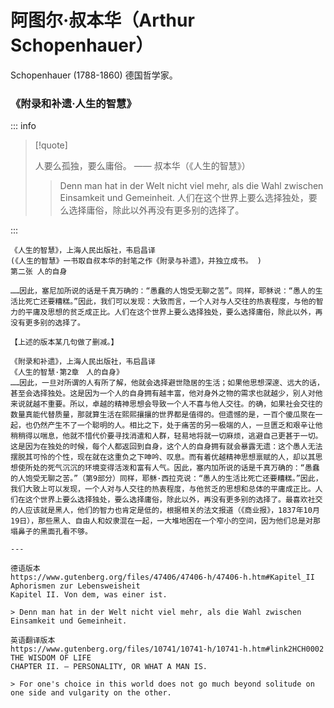 # 阿图尔·叔本华（Arthur Schopenhauer）

Schopenhauer (1788-1860) 德国哲学家。

### 《附录和补遗·人生的智慧》

::: info

> [!quote]
>
> 人要么孤独，要么庸俗。 —— 叔本华（《人生的智慧》）
>
> > Denn man hat in der Welt nicht viel mehr, als die Wahl zwischen Einsamkeit und Gemeinheit.
> > 人们在这个世界上要么选择独处，要么选择庸俗，除此以外再没有更多别的选择了。

:::

```
《人生的智慧》，上海人民出版社，韦启昌译
(《人生的智慧》一书取自叔本华的封笔之作《附录与补遗》，并独立成书。 )
第二张 人的自身

……因此，塞尼加所说的话是千真万确的：“愚蠢的人饱受无聊之苦”。同样，耶稣说：“愚人的生活比死亡还要糟糕。”因此，我们可以发现：大致而言，一个人对与人交往的热衷程度，与他的智力的平庸及思想的贫乏成正比。人们在这个世界上要么选择独处，要么选择庸俗，除此以外，再没有更多别的选择了。

【上述的版本某几句做了删减。】

《附录和补遗》，上海人民出版社，韦启昌译
《人生的智慧·第2章　人的自身》
……因此，一旦对所谓的人有所了解，他就会选择避世隐居的生活；如果他思想深邃、远大的话，甚至会选择独处。这是因为一个人的自身拥有越丰富，他对身外之物的需求也就越少，别人对他来说就越不重要。所以，卓越的精神思想会导致一个人不喜与他人交往。的确，如果社会交往的数量真能代替质量，那就算生活在熙熙攘攘的世界都是值得的。但遗憾的是，一百个傻瓜聚在一起，也仍然产生不了一个聪明的人。相比之下，处于痛苦的另一极端的人，一旦匮乏和艰辛让他稍稍得以喘息，他就不惜代价要寻找消遣和人群，轻易地将就一切麻烦，逃避自己更甚于一切。这是因为在独处的时候，每个人都返回到自身，这个人的自身拥有就会暴露无遗：这个愚人无法摆脱其可怜的个性，现在就在这重负之下呻吟、叹息。而有着优越精神思想禀赋的人，却以其思想使所处的死气沉沉的环境变得活泼和富有人气。因此，塞内加所说的话是千真万确的：“愚蠢的人饱受无聊之苦。”（第9部分）同样，耶稣·西拉克说：“愚人的生活比死亡还要糟糕。”因此，我们大致上可以发现，一个人对与人交往的热衷程度，与他贫乏的思想和总体的平庸成正比。人们在这个世界上要么选择独处，要么选择庸俗，除此以外，再没有更多别的选择了。最喜欢社交的人应该就是黑人，他们的智力也肯定是低的，根据相关的法文报道（《商业报》，1837年10月19日），那些黑人、自由人和奴隶混在一起，一大堆地困在一个窄小的空间，因为他们总是对那塌鼻子的黑面孔看不够。

---

德语版本
https://www.gutenberg.org/files/47406/47406-h/47406-h.htm#Kapitel_II
Aphorismen zur Lebensweisheit
Kapitel II. Von dem, was einer ist.

> Denn man hat in der Welt nicht viel mehr, als die Wahl zwischen Einsamkeit und Gemeinheit.

英语翻译版本
https://www.gutenberg.org/files/10741/10741-h/10741-h.htm#link2HCH0002
THE WISDOM OF LIFE
CHAPTER II. — PERSONALITY, OR WHAT A MAN IS.

> For one's choice in this world does not go much beyond solitude on one side and vulgarity on the other.

```
